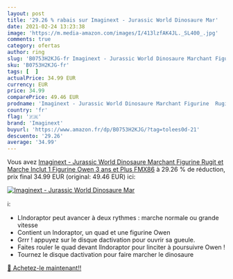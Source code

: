 ```yaml
---
layout: post
title: '29.26 % rabais sur Imaginext - Jurassic World Dinosaure Mar'
date: 2021-02-24 13:23:38
image: 'https://m.media-amazon.com/images/I/413lzfAK4JL._SL400_.jpg'
comments: true
category: ofertas
author: ring
slug: 'B0753H2KJG-fr Imaginext - Jurassic World Dinosaure Marchant Figurine...'
sku: 'B0753H2KJG-fr'
tags: [  ]
actualPrice: 34.99 EUR
currency: EUR
price: 34.99
comparePrice: 49.46 EUR
prodname: 'Imaginext - Jurassic World Dinosaure Marchant Figurine  Rugit et Marche  Inclut 1 Figurine Owen  3 ans et Plus  FMX86'
country: 'fr'
flag: '🇫🇷'
brand: 'Imaginext'
buyurl: 'https://www.amazon.fr/dp/B0753H2KJG/?tag=tolees0d-21'
descuento: '29.26'
average: '34.99'
---
```


Vous avez [Imaginext - Jurassic World Dinosaure Marchant Figurine  Rugit et Marche  Inclut 1 Figurine Owen  3 ans et Plus  FMX86](https://www.amazon.fr/dp/B0753H2KJG/?tag=tolees0d-21)  à  29.26 % de réduction, prix final  34.99 EUR (original: 49.46 EUR) ici:

[![Imaginext - Jurassic World Dinosaure Mar](https://m.media-amazon.com/images/I/413lzfAK4JL._SL400_.jpg)](https://www.amazon.fr/dp/B0753H2KJG/?tag=tolees0d-21)

ℹ️:

- LIndoraptor peut avancer à deux rythmes : marche normale ou grande vitesse
- Contient un Indoraptor, un quad et une figurine Owen
- Grrr ! appuyez sur le disque dactivation pour ouvrir sa gueule.
- Faites rouler le quad devant lIndoraptor pour linciter à poursuivre Owen !
- Tournez le disque dactivation pour faire marcher le dinosaure

[🛒 Achetez-le maintenant!!](https://www.amazon.fr/dp/B0753H2KJG/?tag=tolees0d-21)
